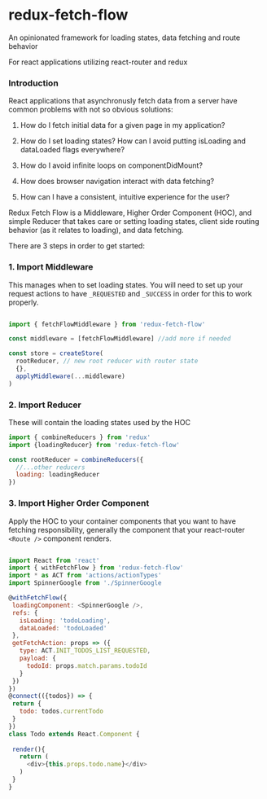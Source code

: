# redux-fetch-flow
An opinionated framework for loading states, data fetching and route behavior

For react applications utilizing react-router and redux

### Introduction

React applications that asynchronusly fetch data from a server have common problems with not so obvious solutions:

1. How do I fetch initial data for a given page in my application?

2. How do I set loading states? How can I avoid putting isLoading and dataLoaded flags everywhere?

3. How do I avoid infinite loops on componentDidMount?

4. How does browser navigation interact with data fetching?

5. How can I have a consistent, intuitive experience for the user?

Redux Fetch Flow is a Middleware, Higher Order Component (HOC), and simple Reducer that takes care or setting loading states, client side routing behavior (as it relates to loading), and data fetching. 

There are 3 steps in order to get started:

### 1. Import Middleware

This manages when to set loading states. You will need to set up your request actions to have ```_REQUESTED``` and ```_SUCCESS``` in order for this to work properly. 

```javascript

import { fetchFlowMiddleware } from 'redux-fetch-flow'

const middleware = [fetchFlowMiddleware] //add more if needed

const store = createStore(
  rootReducer, // new root reducer with router state
  {},
  applyMiddleware(...middleware)
)

```

### 2. Import Reducer

These will contain the loading states used by the HOC

```javascript
import { combineReducers } from 'redux'
import {loadingReducer} from 'redux-fetch-flow'

const rootReducer = combineReducers({
  //...other reducers
  loading: loadingReducer
})

 ```
 
 ### 3. Import Higher Order Component
 
Apply the HOC to your container components that you want to have fetching responsibility, generally the component that your react-router ```<Route />``` component renders.
 
 
 ```javascript
 
 import React from 'react'
 import { withFetchFlow } from 'redux-fetch-flow'
 import * as ACT from 'actions/actionTypes'
 import SpinnerGoogle from './SpinnerGoogle
 
 @withFetchFlow({
  loadingComponent: <SpinnerGoogle />,
  refs: {
    isLoading: 'todoLoading',
    dataLoaded: 'todoLoaded'
  },
  getFetchAction: props => ({
    type: ACT.INIT_TODOS_LIST_REQUESTED,
    payload: {
      todoId: props.match.params.todoId
    }
  })
})
@connect(({todos}) => {
  return {
    todo: todos.currentTodo
  }
})
class Todo extends React.Component {
  
  render(){
    return (
      <div>{this.props.todo.name}</div>
    )
  }
}
 
```


